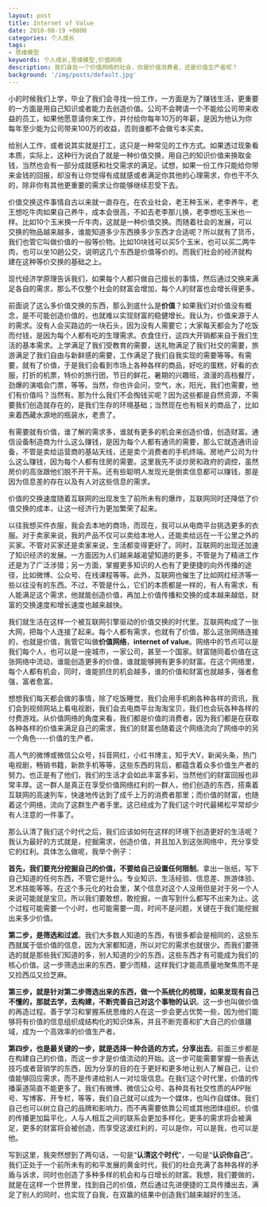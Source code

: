 ```yaml
---
layout: post
title: Internet of Value
date: 2018-08-19 +0800
categories: 个人成长
tags: 
- 思维模型
keywords: 个人成长,思维模型,价值网络
description: 我们身处一个价值网络的社会，你是价值消费者，还是价值生产者呢？
background: '/img/posts/default.jpg'
---
```


小的时候我们上学，毕业了我们会寻找一份工作，一方面是为了赚钱生活，更重要的一方面是用自己知识或者能力去创造价值。公司不会聘请一个不能给公司带来收益的员工，如果他愿意请你来工作，并付给你每年10万的年薪，是因为他认为你每年至少能为公司带来100万的收益，否则谁都不会做亏本买卖。

给别人工作，或者说其实就是打工，这只是一种常见的工作方式。如果透过现象看本质，实际上，这种行为说白了就是一种价值交换，用自己的知识价值来换取金钱，当然也会有一部分成就感和社交需求的满足。试想，如果一份工作只能给你带来金钱的回报，却没有让你觉得有成就感或者满足你其他的心理需求，你也干不久的，除非你有其他更重要的需求让你能够继续忍受下去。

价值交换这件事情自古以来就一直存在。在农业社会，老王种玉米，老李养牛，老王想吃牛肉如果自己养牛，成本会很高，不如去老李那儿换，老李想吃玉米也一样。比如10个玉米换一斤牛肉，这就是一种价值交换。而随着社会的发展，可以交换的物品越来越多，谁能知道多少东西换多少东西才合适呢？所以就有了货币，我们也管它叫做价值的一般等价物。比如10块钱可以买5个玉米，也可以买二两牛肉，也可以坐10趟公交，说明这几个东西是价值等价的。而我们社会的经济就构建在这种等价交换的基础之上。

现代经济学原理告诉我们，如果每个人都只做自己擅长的事情，然后通过交换来满足各自的需求，那么不仅整个社会的财富会增加，每个人的财富也会增长得更多。

前面说了这么多价值交换的东西，那么到底什么是**价值**？如果我们对价值没有概念，是不可能创造价值的，也就难以实现财富的稳健增长。我认为，价值来源于人的需求。没有人会买路边的一块石头，因为没有人需要它；大家每天都会为了吃饭而付钱，是因为每个人都有吃的生理需求。衣食住行，这四大开销都来自于我们生活的基本需求。上学满足了我们受教育的需要，送礼物满足了我们社交的需要，旅游满足了我们自由与新鲜感的需要，工作满足了我们自我实现的需要等等。有需要，就有了价值，于是我们会看到市场上各种各样的商品，好吃的蛋糕，好看的衣服，打折的机票，特价的旅行团，节日的鲜花，暑期的兴趣班，浪漫的高档餐厅，劲爆的演唱会门票，等等。当然，你也许会问，空气，水，阳光，我们也需要，他们有价值吗？当然有。那为什么我们不会掏钱买呢？因为这些都是自然资源，不需要我们创造就存在的，是我们生存的环境基础；当然现在也有相关的商品了，比如来着西藏水源地的瓶装水，老贵了。

有需要就有价值，谁了解的需求多，谁就有更多的机会来创造价值，创造财富。通信设备制造商为什么这么赚钱，是因为每个人都有通讯的需要，那么它就造通讯设备，不管是卖给运营商的基站天线，还是卖个消费者的手机终端。房地产公司为什么这么赚钱，因为每个人都有住房的需要。这里我先不谈炒房和政府的调控，虽然房价的高涨跟他们脱不开干系。还有些聪明人发现光是倒卖信息都可以赚钱，那是因为信息差的存在以及有人对这些信息的需求。

价值的交换速度随着互联网的出现发生了前所未有的爆炸，互联网同时还降低了价值交换的成本，让这一经济行为更加繁荣了起来。

以往我想买件衣服，我会去本地的商场，而现在，我可以从电商平台挑选更多的衣服。对于卖家来说，我的产品不仅可以卖给本地人，还能卖给远在一千公里之外的买家。不管对买家还是卖家来说，生活都变得更好了。同时，互联网的出现还加速了知识经济的发展。一方面因为人们越来越渴望知道的更多，不管是为了精进工作还是为了广泛涉猎；另一方面，掌握更多知识的人也有了更便捷的向外传播的途径，比如微博、公众号、在线课程等等。此外，互联网也催生了比如网红经济等一些以往没有的东西。不过，不管是什么，它们的本质都是一样的，有人有需求，有人能满足这个需求，他就能创造价值，再加上价值传播和交换的成本越来越低，财富的交换速度和增长速度也越来越快。

我们就生活在这样一个被互联网引擎驱动的价值交换的时代里。互联网构成了一张大网，把每个人连接了起来。每个人都有需求，也就有了价值，那么这张网络连接的，也就是价值，我管它叫做**价值网络**，**internet of value**。网络中的节点可以是我们每个人，也可以是一座城市，一家公司，甚至一个国家。财富随同着价值在这张网络中流动，谁能创造更多的价值，谁就能够拥有更多的财富。在这个网络里，每个人都有机会，同时，谁能抓住的机会越多，谁的价值和财富也就越多，强者愈强，富者愈富。

想想我们每天都会做的事情，除了吃饭睡觉，我们会用手机刷各种各样的资讯，我们会到视频网站上看电视剧，我们会去电商平台淘淘宝贝，我们也会玩各种各样的付费游戏。从价值网络的角度来看，我们都是价值的消费者，因为我们都是在获取各种各样的价值来满足自己的需求，我们的财富也随着这个网络流向了网络中的另一个角色----价值的生产者。

高人气的微博或微信公众号，抖音网红，小红书博主，知乎大V，新闻头条，热门电视剧，畅销书籍，新款手机等等，这些东西的背后，都蕴含着众多价值生产者的努力。也正是有了他们，我们的生活才会如此丰富多彩，当然他们的财富回报也非常丰厚。这一群人是真正在享受价值网络红利的一群人，他们创造的东西，搭乘着互联网的高速列车，快速地传达到了成千上万的消费者那里；而价值的财富，也随着这个网络，流向了这群生产者手里。这已经成为了我们这个时代最稀松平常却少有人注意的一件事了。

那么认清了我们这个时代之后，我们应该如何在这样的环境下创造更好的生活呢？我认为最好的方式就是，挖掘需求，创造价值，并且加入到这张网络中，充分享受它的红利。具体怎么做呢，我举个例子：

**首先，我们要充分挖掘自己的价值，不要给自己设置任何限制**。拿出一张纸，写下自己知道的任何东西，不管它是什么。专业知识、生活经验、信息差、旅游体验、艺术技能等等。在这个多元化的社会里，某个信息对这个人没用但是对于另一个人来说可能就是宝贝。所以我们要敢想，敢挖掘，一直写到什么都写不出来为止。这个过程可能需要一个小时，也可能需要一周，时间不是问题，关键在于我们能挖掘出来多少价值。

**第二步，是筛选和过滤**。我们大多数人知道的东西，有很多都会是相同的，这些东西就属于低价值的信息，因为大家都知道，所以对它的需求也就很少。而我们要筛选的就是那些我们知道的多，别人知道的少的东西，这些东西才有可能成为我们的核心价值。这一步筛选出来的东西，要少而精，这样我们才能高质量地聚焦而不是又捡西瓜又捡芝麻。

**第三步，就是针对第二步筛选出来的东西，做一个系统化的梳理，如果发现有自己不懂的，那就去学，去构建，不断完善自己对这个事物的认识**。这一步也叫做价值的再造过程。善于学习和掌握系统思维的人在这一步会更占优势一些，因为他们能够将有价值的信息组织成结构化的知识体系，并且不断完善和扩大自己的价值疆域，成为一个高效率的价值生产者。

**第四步，也是最关键的一步，就是选择一种合适的方式，分享出去**。前面三步都是在构建自己的价值，而这一步才是价值流动的开始。这一步可能需要掌握一些表达技巧或者营销学的东西，因为分享的目的在于更好和更多地让别人了解自己，让价值能够回应需求，而不是传递给别人一对垃圾信息。在我们这个时代里，价值的传播渠道简直不能更多了。我们有微博、微信公众号、各种具有社交性质的APP账号、写博客、开专栏，等等，我们自己就可以成为一个媒体，也叫作自媒体。我们自己也可以树立自己的品牌和影响力，而不再需要依靠公司或其他团体组织。价值的传播更加扁平化，人与人相互之间的联系会更加多样化，更多的需求将会被满足，更多的财富将会被创造，而享受这波红利的，可以是你，可以是我，也可以是他。

写到这里，我突然想到了两句话，一句是“**认清这个时代**”，一句是“**认识你自己**”。我们正处于一个前所未有的和平发展的黄金时代，我们的社会充满了各种各样的矛盾与诉求，同时也创造了多种多样的机会和与日增长的财富。我想，我们要做的，就是在这样一个世界里，找到自己的价值，然后通过先进便捷的工具传播出去，满足了别人的同时，也实现了自我，在双赢的结果中创造我们越来越好的生活。
